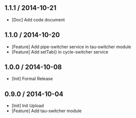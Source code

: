 ## 1.1.1 / 2014-10-21

* [Doc] Add code document

## 1.1.0 / 2014-10-20

* [Feature] Add pipe-switcher service in tau-switcher module
* [Feature] Add setTab() in cycle-switcher service

## 1.0.0 / 2014-10-08

* [Init] Formal Release

## 0.9.0 / 2014-10-04

* [Init] Init Upload
* [Feature] Add tau-switcher module

